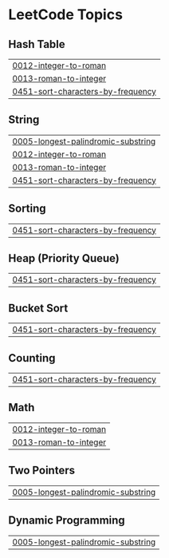 

<!---LeetCode Topics Start-->
# LeetCode Topics
## Hash Table
|  |
| ------- |
| [0012-integer-to-roman](https://github.com/solomon-2105/Leetcode-problems/tree/master/0012-integer-to-roman) |
| [0013-roman-to-integer](https://github.com/solomon-2105/Leetcode-problems/tree/master/0013-roman-to-integer) |
| [0451-sort-characters-by-frequency](https://github.com/solomon-2105/Leetcode-problems/tree/master/0451-sort-characters-by-frequency) |
## String
|  |
| ------- |
| [0005-longest-palindromic-substring](https://github.com/solomon-2105/Leetcode-problems/tree/master/0005-longest-palindromic-substring) |
| [0012-integer-to-roman](https://github.com/solomon-2105/Leetcode-problems/tree/master/0012-integer-to-roman) |
| [0013-roman-to-integer](https://github.com/solomon-2105/Leetcode-problems/tree/master/0013-roman-to-integer) |
| [0451-sort-characters-by-frequency](https://github.com/solomon-2105/Leetcode-problems/tree/master/0451-sort-characters-by-frequency) |
## Sorting
|  |
| ------- |
| [0451-sort-characters-by-frequency](https://github.com/solomon-2105/Leetcode-problems/tree/master/0451-sort-characters-by-frequency) |
## Heap (Priority Queue)
|  |
| ------- |
| [0451-sort-characters-by-frequency](https://github.com/solomon-2105/Leetcode-problems/tree/master/0451-sort-characters-by-frequency) |
## Bucket Sort
|  |
| ------- |
| [0451-sort-characters-by-frequency](https://github.com/solomon-2105/Leetcode-problems/tree/master/0451-sort-characters-by-frequency) |
## Counting
|  |
| ------- |
| [0451-sort-characters-by-frequency](https://github.com/solomon-2105/Leetcode-problems/tree/master/0451-sort-characters-by-frequency) |
## Math
|  |
| ------- |
| [0012-integer-to-roman](https://github.com/solomon-2105/Leetcode-problems/tree/master/0012-integer-to-roman) |
| [0013-roman-to-integer](https://github.com/solomon-2105/Leetcode-problems/tree/master/0013-roman-to-integer) |
## Two Pointers
|  |
| ------- |
| [0005-longest-palindromic-substring](https://github.com/solomon-2105/Leetcode-problems/tree/master/0005-longest-palindromic-substring) |
## Dynamic Programming
|  |
| ------- |
| [0005-longest-palindromic-substring](https://github.com/solomon-2105/Leetcode-problems/tree/master/0005-longest-palindromic-substring) |
<!---LeetCode Topics End-->